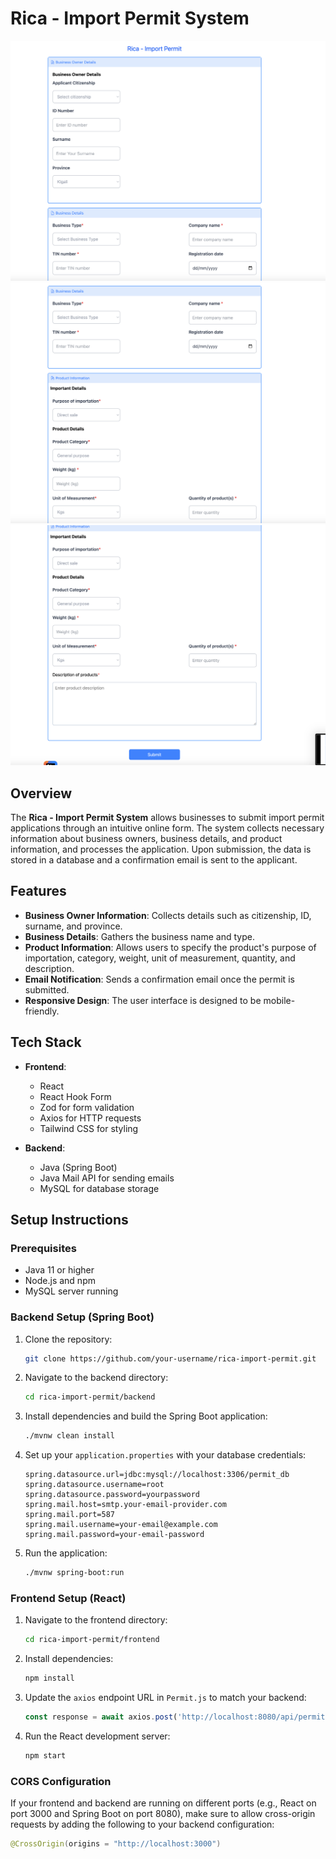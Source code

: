 # Rica - Import Permit System

![Screenshot 1](./src/assets/Screenshot%202025-01-31%20at%2016.38.24.png)
![Screenshot 2](./src/assets/Screenshot%202025-01-31%20at%2016.38.30.png)
![Screenshot 3](./src/assets/Screenshot%202025-01-31%20at%2016.38.35.png)

## Overview

The **Rica - Import Permit System** allows businesses to submit import permit applications through an intuitive online form. The system collects necessary information about business owners, business details, and product information, and processes the application. Upon submission, the data is stored in a database and a confirmation email is sent to the applicant.

## Features

- **Business Owner Information**: Collects details such as citizenship, ID, surname, and province.
- **Business Details**: Gathers the business name and type.
- **Product Information**: Allows users to specify the product's purpose of importation, category, weight, unit of measurement, quantity, and description.
- **Email Notification**: Sends a confirmation email once the permit is submitted.
- **Responsive Design**: The user interface is designed to be mobile-friendly.

## Tech Stack

- **Frontend**:
  - React
  - React Hook Form
  - Zod for form validation
  - Axios for HTTP requests
  - Tailwind CSS for styling

- **Backend**:
  - Java (Spring Boot)
  - Java Mail API for sending emails
  - MySQL for database storage

## Setup Instructions

### Prerequisites

- Java 11 or higher
- Node.js and npm
- MySQL server running

### Backend Setup (Spring Boot)

1. Clone the repository:
    ```bash
    git clone https://github.com/your-username/rica-import-permit.git
    ```

2. Navigate to the backend directory:
    ```bash
    cd rica-import-permit/backend
    ```

3. Install dependencies and build the Spring Boot application:
    ```bash
    ./mvnw clean install
    ```

4. Set up your `application.properties` with your database credentials:
    ```properties
    spring.datasource.url=jdbc:mysql://localhost:3306/permit_db
    spring.datasource.username=root
    spring.datasource.password=yourpassword
    spring.mail.host=smtp.your-email-provider.com
    spring.mail.port=587
    spring.mail.username=your-email@example.com
    spring.mail.password=your-email-password
    ```

5. Run the application:
    ```bash
    ./mvnw spring-boot:run
    ```

### Frontend Setup (React)

1. Navigate to the frontend directory:
    ```bash
    cd rica-import-permit/frontend
    ```

2. Install dependencies:
    ```bash
    npm install
    ```

3. Update the `axios` endpoint URL in `Permit.js` to match your backend:
    ```js
    const response = await axios.post('http://localhost:8080/api/permits', data);
    ```

4. Run the React development server:
    ```bash
    npm start
    ```

### CORS Configuration

If your frontend and backend are running on different ports (e.g., React on port 3000 and Spring Boot on port 8080), make sure to allow cross-origin requests by adding the following to your backend configuration:

```java
@CrossOrigin(origins = "http://localhost:3000")
